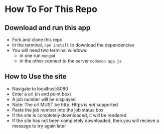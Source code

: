 # How To For This Repo
## Download and run this app
* Fork and clone this repo
* In the terminal, `npm install` to download the dependencies
* You will need two terminal windows:
  * in one run `mongod`
  * in the other connect to the server `nodemon app.js`
 
## How to Use the site
* Navigate to localhost:8080
* Enter a url (in end point box)
 * A job number will be displayed
 * Note: The url MUST be http. Https is _not_ supported
* Paste the job number into the job status box
 * If the site is completely downloaded, it will be rendered
 * If the site has not been completely downloaded, then you will recieve a message to try again later